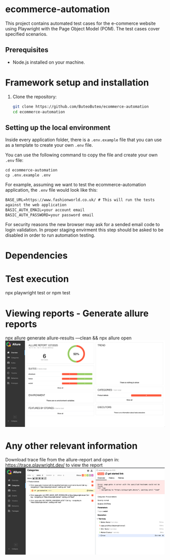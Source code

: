 # ecommerce-automation
This project contains automated test cases for the e-commerce website using Playwright with the Page Object Model (POM). The test cases cover specified scenarios.

## Prerequisites
- Node.js installed on your machine.

# Framework setup and installation 
1. Clone the repository:
   ```bash
   git clone https://github.com/ButeoButeo/ecommerce-automation
   cd ecommerce-automation

## Setting up the local environment
Inside every application folder, there is a `.env.example` file that you can use as a template to create your own `.env` file.

You can use the following command to copy the file and create your own `.env` file:

```shell
cd ecommerce-automation
cp .env.example .env
```

For example, assuming we want to test the ecommerce-automation application, the `.env` file would look like this:

```dotenv
BASE_URL=https://www.fashionworld.co.uk/ # This will run the tests against the web application
BASIC_AUTH_EMAIL=your account email
BASIC_AUTH_PASSWORD=your password email
```
For security reasons the new browser may ask for a sended email code to login validation. In proper staging envirment this step should be asked to be disabled in order to run automation testing.

# Dependencies 

# Test execution 
npx playwright test or npm test

# Viewing reports - Generate allure reports
npx allure generate allure-results —clean && npx allure open
![alt text](/img/Screenshot2.png)

# Any other relevant information 
Download trace file from the allure-report and open in:
https://trace.playwright.dev/ to view the report
![alt text](/img/Screenshot1.png)
